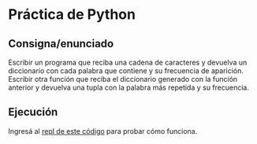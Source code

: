 # Práctica de Python

## Consigna/enunciado

Escribir un programa que reciba una cadena de caracteres y devuelva un diccionario con cada palabra que contiene y su frecuencia de aparición.
Escribir otra función que reciba el diccionario generado con la función anterior y devuelva una tupla con la palabra más repetida y su frecuencia.

## Ejecución

Ingresá al [repl de este código](https://replit.com/@peirios/PalabrasRepetidas) para probar cómo funciona.
